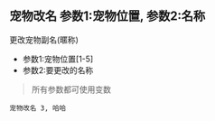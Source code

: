 ## 宠物改名 参数1:宠物位置, 参数2:名称
更改宠物副名(暱称)


- 参数1:宠物位置[1-5]
- 参数2:要更改的名称


> 所有参数都可使用变数

```
宠物改名 3, 哈哈

```